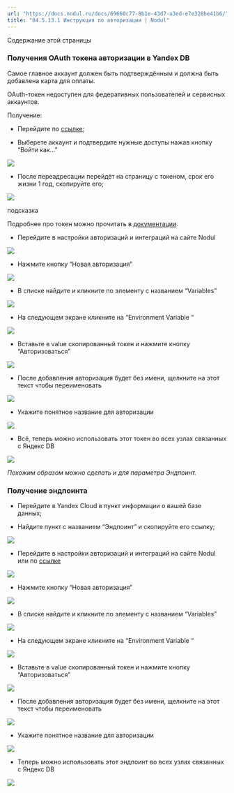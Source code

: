 ```yaml
---
url: "https://docs.nodul.ru/docs/69660c77-8b1e-43d7-a3ed-e7e328be41b6/"
title: "04.5.13.1 Инструкция по авторизации | Nodul"
---
```


Содержание этой страницы

### Получения OAuth токена авторизации в Yandex DB [​](https://docs.nodul.ru/docs/69660c77-8b1e-43d7-a3ed-e7e328be41b6/\#%D0%BF%D0%BE%D0%BB%D1%83%D1%87%D0%B5%D0%BD%D0%B8%D1%8F-oauth-%D1%82%D0%BE%D0%BA%D0%B5%D0%BD%D0%B0-%D0%B0%D0%B2%D1%82%D0%BE%D1%80%D0%B8%D0%B7%D0%B0%D1%86%D0%B8%D0%B8-%D0%B2-yandex-db "Прямая ссылка на Получения OAuth токена авторизации в Yandex DB")

Самое главное аккаунт должен быть подтверждённым и должна быть добавлена карта для оплаты.

OAuth-токен недоступен для федеративных пользователей и сервисных аккаунтов.

Получение:

- Перейдите по [ссылке](https://oauth.yandex.ru/authorize?response_type=token&client_id=1a6990aa636648e9b2ef855fa7bec2fb);

- Выберете аккаунт и подтвердите нужные доступы нажав кнопку “Войти как…”

![](https://docs.nodul.ru/img/notion/32632582-db8f-453d-b5c3-e3ab0d911464/Untitled.png)

- После переадресации перейдёт на страницу с токеном, срок его жизни 1 год, скопируйте его;

![](https://docs.nodul.ru/img/notion/6fa86486-15ee-4a93-8fc0-36a36ba2fd40/Untitled.png)

подсказка

Подробнее про токен можно прочитать в [документации](https://cloud.yandex.ru/docs/iam/concepts/authorization/oauth-token).

- Перейдите в настройки авторизаций и интеграций на сайте Nodul

![](https://docs.nodul.ru/img/notion/7520ee8b-7ebb-4f15-b3a4-b9239926a823/Untitled.png)

- Нажмите кнопку “Новая авторизация”

![](https://docs.nodul.ru/img/notion/ee097561-55d9-401e-b1e1-846e59305b7d/Untitled.png)

- В списке найдите и кликните по элементу с названием “Variables”

![](https://docs.nodul.ru/img/notion/182d94f7-b52b-42dd-b9c6-13a0d33b2b88/Untitled.png)

- На следующем экране кликните на “Environment Variable “

![](https://docs.nodul.ru/img/notion/fe31c73e-7607-4bfe-95fb-427ccabcc1dc/Untitled.png)

- Вставьте в value скопированный токен и нажмите кнопку “Авторизоваться”

![](https://docs.nodul.ru/img/notion/d8948c52-c098-43f5-9951-5c34d8599040/Untitled.png)

- После добавления авторизация будет без имени, щелкните на этот текст чтобы переименовать

![](https://docs.nodul.ru/img/notion/ce78e6b4-8ee8-4dbe-873f-ee2ed3e9eac7/Untitled.png)

- Укажите понятное название для авторизации

![](https://docs.nodul.ru/img/notion/0a34f16f-9ee7-4eab-be6c-4c4ad38a7a7e/Untitled.png)

- Всё, теперь можно использовать этот токен во всех узлах связанных c Яндекс DB

![](https://docs.nodul.ru/img/notion/6a770794-ab76-466b-87b8-aa5235607640/Untitled.png)

_Похожим образом можно сделать и для параметра Эндпоинт._

### Получение эндпоинта [​](https://docs.nodul.ru/docs/69660c77-8b1e-43d7-a3ed-e7e328be41b6/\#%D0%BF%D0%BE%D0%BB%D1%83%D1%87%D0%B5%D0%BD%D0%B8%D0%B5-%D1%8D%D0%BD%D0%B4%D0%BF%D0%BE%D0%B8%D0%BD%D1%82%D0%B0 "Прямая ссылка на Получение эндпоинта")

- Перейдите в Yandex Cloud в пункт информации о вашей базе данных;

- Найдите пункт с названием “Эндпоинт” и скопируйте его ссылку;

![](https://docs.nodul.ru/img/notion/eee4bd66-00c8-4436-84d6-714eb210329f/Untitled.png)

- Перейдите в настройки авторизаций и интеграций на сайте Nodul или по [ссылке](https://app.latenode.com/auth)

![](https://docs.nodul.ru/img/notion/7520ee8b-7ebb-4f15-b3a4-b9239926a823/Untitled.png)

- Нажмите кнопку “Новая авторизация”

![](https://docs.nodul.ru/img/notion/ee097561-55d9-401e-b1e1-846e59305b7d/Untitled.png)

- В списке найдите и кликните по элементу с названием “Variables”

![](https://docs.nodul.ru/img/notion/182d94f7-b52b-42dd-b9c6-13a0d33b2b88/Untitled.png)

- На следующем экране кликните на “Environment Variable “

![](https://docs.nodul.ru/img/notion/fe31c73e-7607-4bfe-95fb-427ccabcc1dc/Untitled.png)

- Вставьте в value скопированный токен и нажмите кнопку “Авторизоваться”

![](https://docs.nodul.ru/img/notion/dbc0b0ff-7679-4448-ad70-6bc11a73239b/Untitled.png)

- После добавления авторизация будет без имени, щелкните на этот текст чтобы переименовать

![](https://docs.nodul.ru/img/notion/ce78e6b4-8ee8-4dbe-873f-ee2ed3e9eac7/Untitled.png)

- Укажите понятное название для авторизации

![](https://docs.nodul.ru/img/notion/41a8f653-e75a-406a-99fa-5e4d8c7277ff/Untitled.png)

- Теперь можно использовать этот эндпоинт во всех узлах связанных c Яндекс DB

![](https://docs.nodul.ru/img/notion/8f11cfc1-2e0d-4b8f-bef1-00c0323e6733/Untitled.png)